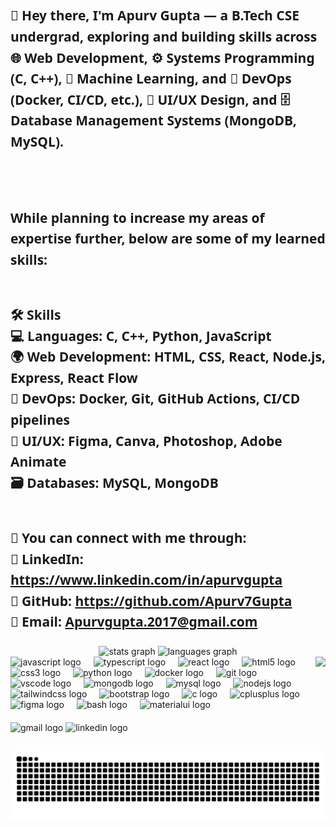 <h2 align="left" style="font-family:Segoe UI, sans-serif; line-height:1.6;">
  👋 <strong>Hey there, I'm Apurv Gupta</strong> — a <strong>B.Tech CSE undergrad</strong>, exploring and building skills across  
  <strong>🌐 Web Development</strong>,  
  <strong>⚙️ Systems Programming</strong> (C, C++),  
  <strong>🤖 Machine Learning</strong>, and  
  <strong>🐳 DevOps</strong> (Docker, CI/CD, etc.),  
  <strong>🎨 UI/UX Design</strong>, and  
  <strong>🗄️ Database Management Systems</strong> (MongoDB, MySQL).  
  
  <br><br>
  While planning to increase my areas of expertise further, below are some of my learned skills:
  <br><br>

  🛠️ <strong>Skills</strong><br>
  💻 <strong>Languages:</strong> C, C++, Python, JavaScript<br>
  🌍 <strong>Web Development:</strong> HTML, CSS, React, Node.js, Express, React Flow<br>
  🚀 <strong>DevOps:</strong> Docker, Git, GitHub Actions, CI/CD pipelines<br>
  🎨 <strong>UI/UX:</strong> Figma, Canva, Photoshop, Adobe Animate<br>
  🗃️ <strong>Databases:</strong> MySQL, MongoDB<br><br>

  🔗 <strong>You can connect with me through:</strong><br>
  📇 <strong>LinkedIn:</strong> https://www.linkedin.com/in/apurvgupta<br>
  🐙 <strong>GitHub:</strong> https://github.com/Apurv7Gupta<br>
  📧 <strong>Email:</strong> Apurvgupta.2017@gmail.com
</h2>

<div align="center">
  <img src="https://github-readme-stats.vercel.app/api?username=Apurv7Gupta&hide_title=false&hide_rank=false&show_icons=true&include_all_commits=true&count_private=true&disable_animations=false&theme=dracula&locale=en&hide_border=false" height="150" alt="stats graph"  />
  <img src="https://github-readme-stats.vercel.app/api/top-langs?username=Apurv7Gupta&locale=en&hide_title=false&layout=compact&card_width=320&langs_count=5&theme=dracula&hide_border=false" height="150" alt="languages graph"  />
</div>

<img align="right" height="150" src="https://i.pinimg.com/736x/1d/38/e9/1d38e933b479dd4c44e10ec2f599bfca.jpg"  />

<div align="left">
  <img src="https://cdn.jsdelivr.net/gh/devicons/devicon/icons/javascript/javascript-original.svg" height="30" alt="javascript logo"  />
  <img width="12" />
  <img src="https://cdn.jsdelivr.net/gh/devicons/devicon/icons/typescript/typescript-original.svg" height="30" alt="typescript logo"  />
  <img width="12" />
  <img src="https://cdn.jsdelivr.net/gh/devicons/devicon/icons/react/react-original.svg" height="30" alt="react logo"  />
  <img width="12" />
  <img src="https://cdn.jsdelivr.net/gh/devicons/devicon/icons/html5/html5-original.svg" height="30" alt="html5 logo"  />
  <img width="12" />
  <img src="https://cdn.jsdelivr.net/gh/devicons/devicon/icons/css3/css3-original.svg" height="30" alt="css3 logo"  />
  <img width="12" />
  <img src="https://cdn.jsdelivr.net/gh/devicons/devicon/icons/python/python-original.svg" height="30" alt="python logo"  />
  <img width="12" />
  <img src="https://cdn.jsdelivr.net/gh/devicons/devicon/icons/docker/docker-original.svg" height="30" alt="docker logo"  />
  <img width="12" />
  <img src="https://cdn.jsdelivr.net/gh/devicons/devicon/icons/git/git-original.svg" height="30" alt="git logo"  />
  <img width="12" />
  <img src="https://cdn.jsdelivr.net/gh/devicons/devicon/icons/vscode/vscode-original.svg" height="30" alt="vscode logo"  />
  <img width="12" />
  <img src="https://cdn.jsdelivr.net/gh/devicons/devicon/icons/mongodb/mongodb-original.svg" height="30" alt="mongodb logo"  />
  <img width="12" />
  <img src="https://cdn.jsdelivr.net/gh/devicons/devicon/icons/mysql/mysql-original.svg" height="30" alt="mysql logo"  />
  <img width="12" />
  <img src="https://cdn.jsdelivr.net/gh/devicons/devicon/icons/nodejs/nodejs-original.svg" height="30" alt="nodejs logo"  />
  <img width="12" />
  <img src="https://cdn.jsdelivr.net/gh/devicons/devicon/icons/tailwindcss/tailwindcss-original-wordmark.svg" height="30" alt="tailwindcss logo"  />
  <img width="12" />
  <img src="https://cdn.jsdelivr.net/gh/devicons/devicon/icons/bootstrap/bootstrap-original.svg" height="30" alt="bootstrap logo"  />
  <img width="12" />
  <img src="https://cdn.jsdelivr.net/gh/devicons/devicon/icons/c/c-original.svg" height="30" alt="c logo"  />
  <img width="12" />
  <img src="https://cdn.jsdelivr.net/gh/devicons/devicon/icons/cplusplus/cplusplus-original.svg" height="30" alt="cplusplus logo"  />
  <img width="12" />
  <img src="https://cdn.jsdelivr.net/gh/devicons/devicon/icons/figma/figma-original.svg" height="30" alt="figma logo"  />
  <img width="12" />
  <img src="https://cdn.simpleicons.org/gnubash/4EAA25" height="30" alt="bash logo"  />
  <img width="12" />
  <img src="https://cdn.jsdelivr.net/gh/devicons/devicon/icons/materialui/materialui-original.svg" height="30" alt="materialui logo"  />
</div>

<div align="left" style="margin-top: 20px;">
  <img src="https://img.shields.io/static/v1?message=Gmail&logo=gmail&label=&color=D14836&logoColor=white&labelColor=&style=for-the-badge" height="35" alt="gmail logo"  />
  <img src="https://img.shields.io/static/v1?message=LinkedIn&logo=linkedin&label=&color=0077B5&logoColor=white&labelColor=&style=for-the-badge" height="35" alt="linkedin logo"  />
</div>

<br clear="both">

<img src="https://raw.githubusercontent.com/Apurv7Gupta/Apurv7Gupta/output/snake.svg" alt="Snake animation" />

